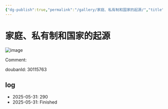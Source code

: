 ```yaml
---
{"dg-publish":true,"permalink":"/gallery/家庭、私有制和国家的起源/","title":"家庭、私有制和国家的起源","created":"2025-06-25T14:18:45.145+08:00"}
---
```



# 家庭、私有制和国家的起源

![image](https://hiraeth-picbed.oss-cn-beijing.aliyuncs.com/20250531154521.webp)

Comment: 



doubanId: 30115763

## log

- 2025-05-31: 290
- 2025-05-31: Finished

